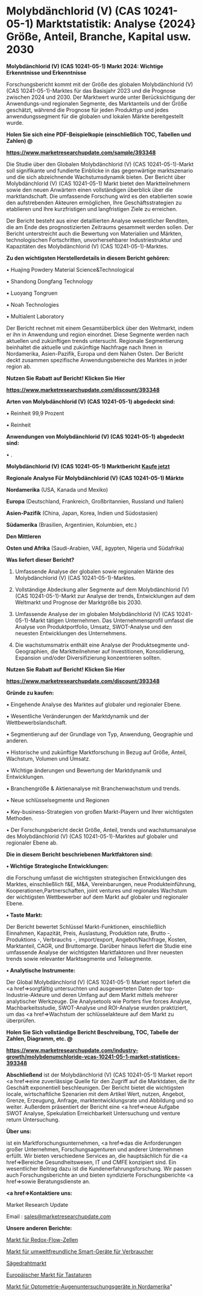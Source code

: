 # Molybdänchlorid (V) (CAS 10241-05-1) Marktstatistik: Analyse {2024} Größe, Anteil, Branche, Kapital usw. 2030

<strong>Molybdänchlorid (V) (CAS 10241-05-1) Markt 2024: Wichtige Erkenntnisse und Erkenntnisse</strong>

Forschungsbericht kommt mit der Größe des globalen Molybdänchlorid (V) (CAS 10241-05-1)-Marktes für das Basisjahr 2023 und die Prognose zwischen 2024 und 2030. Der Marktwert wurde unter Berücksichtigung der Anwendungs-und regionalen Segmente, des Marktanteils und der Größe geschätzt, während die Prognose für jeden Produkttyp und jedes anwendungssegment für die globalen und lokalen Märkte bereitgestellt wurde.



<strong>Holen Sie sich eine PDF-Beispielkopie (einschließlich TOC, Tabellen und Zahlen) @
</strong>

<strong><a href=https://www.marketresearchupdate.com/sample/393348>

<strong>https://www.marketresearchupdate.com/sample/393348</u></font></a></strong></strong>

Die Studie über den Globalen Molybdänchlorid (V) (CAS 10241-05-1)-Markt soll signifikante und fundierte Einblicke in das gegenwärtige marktszenario und die sich abzeichnende Wachstumsdynamik bieten. Der Bericht über Molybdänchlorid (V) (CAS 10241-05-1) Markt bietet den Marktteilnehmern sowie den neuen Anwärtern einen vollständigen überblick über die marktlandschaft. Die umfassende Forschung wird es den etablierten sowie den aufstrebenden Akteuren ermöglichen, Ihre Geschäftsstrategien zu etablieren und Ihre kurzfristigen und langfristigen Ziele zu erreichen.

Der Bericht besteht aus einer detaillierten Analyse wesentlicher Renditen, die am Ende des prognostizierten Zeitraums gesammelt werden sollen. Der Bericht unterstreicht auch die Bewertung von Materialien und Märkten, technologischen Fortschritten, unvorhersehbarer Industriestruktur und Kapazitäten des Molybdänchlorid (V) (CAS 10241-05-1)-Marktes.



<strong>Zu den wichtigsten Herstellerdetails in diesem Bericht gehören:</strong>

• Huajing Powdery Material Science&Technological

• Shandong Dongfang Technology

• Luoyang Tongruen

• Noah Technologies

• Multialent Laboratory

Der Bericht rechnet mit einem Gesamtüberblick über den Weltmarkt, indem er ihn in Anwendung und region einordnet. Diese Segmente werden nach aktuellen und zukünftigen trends untersucht. Regionale Segmentierung beinhaltet die aktuelle und zukünftige Nachfrage nach Ihnen in Nordamerika, Asien-Pazifik, Europa und dem Nahen Osten. Der Bericht deckt zusammen spezifische Anwendungsbereiche des Marktes in jeder region ab.



<strong>Nutzen Sie Rabatt auf Bericht! Klicken Sie Hier
</strong>

<strong><a href=https://www.marketresearchupdate.com/discount/393348>https://www.marketresearchupdate.com/discount/393348</b></u></font></strong></a>



<strong>Arten von Molybdänchlorid (V) (CAS 10241-05-1) abgedeckt sind:</strong>

• Reinheit 99,9 Prozent

• Reinheit



<strong>Anwendungen von Molybdänchlorid (V) (CAS 10241-05-1) abgedeckt sind:</strong>

• .



<strong>Molybdänchlorid (V) (CAS 10241-05-1) Marktbericht <a href=https://www.marketresearchupdate.com/buynow/393348>Kaufe jetzt</a></strong>



<strong>Regionale Analyse Für Molybdänchlorid (V) (CAS 10241-05-1) Märkte</strong>



<strong>Nordamerika</strong> (USA, Kanada und Mexiko)



<strong>Europa</strong> (Deutschland, Frankreich, Großbritannien, Russland und Italien)



<strong>Asien-Pazifik</strong> (China, Japan, Korea, Indien und Südostasien)



<strong>Südamerika</strong> (Brasilien, Argentinien, Kolumbien, etc.)



<strong>Den Mittleren</strong> 

<strong>Osten und Afrika</strong> (Saudi-Arabien, VAE, ägypten, Nigeria und Südafrika)



<strong>Was liefert dieser Bericht?</strong>

1. Umfassende Analyse der globalen sowie regionalen Märkte des Molybdänchlorid (V) (CAS 10241-05-1)-Marktes.

2. Vollständige Abdeckung aller Segmente auf dem Molybdänchlorid (V) (CAS 10241-05-1)-Markt zur Analyse der trends, Entwicklungen auf dem Weltmarkt und Prognose der Marktgröße bis 2030.

3. Umfassende Analyse der im globalen Molybdänchlorid (V) (CAS 10241-05-1)-Markt tätigen Unternehmen. Das Unternehmensprofil umfasst die Analyse von Produktportfolio, Umsatz, SWOT-Analyse und den neuesten Entwicklungen des Unternehmens.

4. Die wachstumsmatrix enthält eine Analyse der Produktsegmente und-Geographien, die Marktteilnehmer auf Investitionen, Konsolidierung, Expansion und/oder Diversifizierung konzentrieren sollten.



<strong>Nutzen Sie Rabatt auf Bericht! Klicken Sie Hier
</strong>

<strong><a href=https://www.marketresearchupdate.com/discount/393348>https://www.marketresearchupdate.com/discount/393348</b></u></font></strong></a>



<strong>Gründe zu kaufen:</strong>

• Eingehende Analyse des Marktes auf globaler und regionaler Ebene.

• Wesentliche Veränderungen der Marktdynamik und der Wettbewerbslandschaft.

• Segmentierung auf der Grundlage von Typ, Anwendung, Geographie und anderen.

• Historische und zukünftige Marktforschung in Bezug auf Größe, Anteil, Wachstum, Volumen und Umsatz.

• Wichtige änderungen und Bewertung der Marktdynamik und Entwicklungen.

• Branchengröße &amp; Aktienanalyse mit Branchenwachstum und trends.

• Neue schlüsselsegmente und Regionen

• Key-business-Strategien von großen Markt-Playern und Ihrer wichtigsten Methoden.

• Der Forschungsbericht deckt Größe, Anteil, trends und wachstumsanalyse des Molybdänchlorid (V) (CAS 10241-05-1)-Marktes auf globaler und regionaler Ebene ab.



<strong>Die in diesem Bericht beschriebenen Marktfaktoren sind:</strong>



<strong>• Wichtige Strategische Entwicklungen:</strong>

die Forschung umfasst die wichtigsten strategischen Entwicklungen des Marktes, einschließlich f&amp;E, M&amp;A, Vereinbarungen, neue Produkteinführung, Kooperationen,Partnerschaften, joint ventures und regionales Wachstum der wichtigsten Wettbewerber auf dem Markt auf globaler und regionaler Ebene.



<strong>• Taste Markt:</strong>

Der Bericht bewertet Schlüssel Markt-Funktionen, einschließlich Einnahmen, Kapazität, Preis, Auslastung, Produktion rate, Brutto -, Produktions -, Verbrauchs -, import/export, Angebot/Nachfrage, Kosten, Marktanteil, CAGR, und Bruttomarge. Darüber hinaus liefert die Studie eine umfassende Analyse der wichtigsten Marktfaktoren und Ihrer neuesten trends sowie relevanter Marktsegmente und Teilsegmente.



<strong>• Analytische Instrumente:</strong>

Der Global Molybdänchlorid (V) (CAS 10241-05-1) Market report liefert die <a href=>sorgf</a>ältig untersuchten und ausgewerteten Daten der top-Industrie-Akteure und deren Umfang auf dem Markt mittels mehrerer analytischer Werkzeuge. Die Analysetools wie Porters five forces Analyse, Machbarkeitsstudie, SWOT-Analyse und ROI-Analyse wurden praktiziert, um das <a href=>Wachstum</a> der schlüsselakteure auf dem Markt zu überprüfen.



<strong>Holen Sie Sich vollständige Bericht Beschreibung, TOC, Tabelle der Zahlen, Diagramm, etc. @ </strong>

<strong><a href=https://www.marketresearchupdate.com/industry-growth/molybdenumchloride-vcas-10241-05-1-market-statistices-393348>https://www.marketresearchupdate.com/industry-growth/molybdenumchloride-vcas-10241-05-1-market-statistices-393348</a></font></strong>



<strong>Abschließend</strong> ist der Molybdänchlorid (V) (CAS 10241-05-1) Market report <a href=>eine</a> zuverlässige Quelle für den Zugriff auf die Marktdaten, die Ihr Geschäft exponentiell beschleunigen. Der Bericht bietet die wichtigsten locale, wirtschaftliche Szenarien mit dem Artikel Wert, nutzen, Angebot, Grenze, Erzeugung, Anfrage, marktentwicklungsrate und Abbildung und so weiter. Außerdem präsentiert der Bericht eine <a href=>neue</a> Aufgabe SWOT Analyse, Spekulation Erreichbarkeit Untersuchung und venture return Untersuchung.



<strong>Über uns:</strong>

 ist ein Marktforschungsunternehmen, <a href=>das</a> die Anforderungen großer Unternehmen, Forschungsagenturen und anderer Unternehmen erfüllt. Wir bieten verschiedene Services an, die hauptsächlich für die <a href=>Bereiche</a> Gesundheitswesen, IT und CMFE konzipiert sind. Ein wesentlicher Beitrag dazu ist die Kundenerfahrungsforschung. Wir passen auch Forschungsberichte an und bieten syndizierte Forschungsberichte <a href=>sowie</a> Beratungsdienste an.



<strong><a href=>Kontaktiere uns:</a></strong>

Market Research Update

Email : sales@marketresearchupdate.com



<strong>Unsere anderen Berichte:</strong>

<a href=https://www.linkedin.com/pulse/redox-flow-cell-market-2023-what-factors>Markt für Redox-Flow-Zellen</a>

<a href=https://www.linkedin.com/pulse/consumer-eco-smart-devices-market-sizing-up-anticipating>Markt für umweltfreundliche Smart-Geräte für Verbraucher</a>

<a href=https://www.linkedin.com/pulse/saw-wire-market-2023-remarking-enormous-growth>Sägedrahtmarkt</a>

<a href=https://www.linkedin.com/pulse/europe-keyboards-market-2023-current-future>Europäischer Markt für Tastaturen</a>

<a href=https://www.linkedin.com/pulse/north-america-optometry-eye-exam-equipment-market-2023>Markt für Optometrie-Augenuntersuchungsgeräte in Nordamerika</a>"
